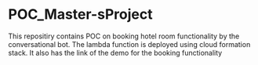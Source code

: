 # POC_Master-sProject
This repositiry contains POC on booking hotel room functionality by the conversational bot. The lambda function is deployed using cloud formation stack. It also has the link of the demo for the booking functionality
